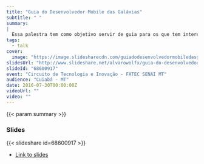 ```yaml
---
title: "Guia do Desenvolvedor Mobile das Galáxias"
subtitle: " "
summary:
|
  Essa palestra tem como objetivo servir de guia para os que tem interesse em iniciar no desenvolvimento de aplicativos móveis. Será apresentado um geral de ferramentas, linguagens de programação que podem ser utilizadas, onde encontrar bibliotecas e framework para cada tecnologia que for adotada e soluções multi-plataformas que podem ser utilizadas para agilizar o suporte a múltiplos ecossistemas. Também são mostrados cases reais de aplicativos móveis, analisando porquê essas aplicações tem um foco tão grande no mundo móvel e por que fazem tanto sucesso com os usuário.
tags:
  - talk
cover:
  image: "https://image.slidesharecdn.com/guiadodesenvolvedormobiledasgalaxias-161110175455/95/guia-do-desenvolvedor-mobile-das-galaxias-1-638.jpg"
slidesUrl: "http://www.slideshare.net/alvarowolfx/guia-do-desenvolvedor-mobile-das-galaxias"
slideId: "68600917"
event: "Circuito de Tecnologia e Inovação - FATEC SENAI MT"
audience: "Cuiabá - MT"
date: 2016-07-30T00:00:00Z
videoUrl: ""
video: ""
---
```


<!-- truncate -->

{{< param summary >}}
### Slides
{{< slideshare id=68600917 >}}

- [Link to slides](http://www.slideshare.net/alvarowolfx/guia-do-desenvolvedor-mobile-das-galaxias)
